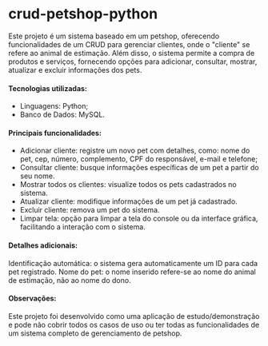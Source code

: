 # crud-petshop-python

Este projeto é um sistema baseado em um petshop, oferecendo funcionalidades de um CRUD para gerenciar clientes, onde o "cliente" se refere ao animal de estimação. Além disso, o sistema permite a compra de produtos e serviços, fornecendo opções para adicionar, consultar, mostrar, atualizar e excluir informações dos pets.

#### Tecnologias utilizadas:

- Linguagens: Python;
- Banco de Dados: MySQL.

#### Principais funcionalidades:

- Adicionar cliente: registre um novo pet com detalhes, como: nome do pet, cep, número, complemento, CPF do responsável, e-mail e telefone;
- Consultar cliente: busque informações específicas de um pet a partir do seu nome.
- Mostrar todos os clientes: visualize todos os pets cadastrados no sistema.
- Atualizar cliente: modifique informações de um pet já cadastrado.
- Excluir cliente: remova um pet do sistema.
- Limpar tela: opção para limpar a tela do console ou da interface gráfica, facilitando a interação com o sistema.

#### Detalhes adicionais:

Identificação automática: o sistema gera automaticamente um ID para cada pet registrado.
Nome do pet: o nome inserido refere-se ao nome do animal de estimação, não ao nome do dono.

#### Observações:

Este projeto foi desenvolvido como uma aplicação de estudo/demonstração e pode não cobrir todos os casos de uso ou ter todas as funcionalidades de um sistema completo de gerenciamento de petshop.
